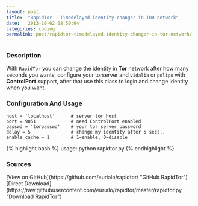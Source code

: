 ```yaml
---
layout: post
title:  "RapidTor – Timedelayed identity changer in TOR network"
date:   2013-10-02 08:50:04
categories: coding
permalink: post/rapidtor-timedelayed-identity-changer-in-tor-network/
---
```


### Description

With `RapidTor` you can change the identity in **Tor** network after how many seconds you wants, configure your torserver and `vidalia` or `polipo` with **ControlPort** support, after that use this class to login and change identity when you want.

### Configuration And Usage

    host = 'localhost'      # server tor host
    port = 9051             # need ControlPort enabled
    passwd = 'torpasswd'    # your tor server password
    delay = 5               # change my identity after 5 secs..
    enable_cache = 1        # 1=enable, 0=disable

{% highlight bash %}
usage: python rapidtor.py
{% endhighlight %}

### Sources

<span id="sources-list">
[View on GitHub](https://github.com/eurialo/rapidtor/ "GitHub RapidTor")
[Direct Download](https://raw.githubusercontent.com/eurialo/rapidtor/master/rapidtor.py "Download RapidTor")
</span>